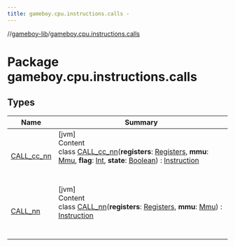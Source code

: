 ```yaml
---
title: gameboy.cpu.instructions.calls -
---
```

//[gameboy-lib](../index.md)/[gameboy.cpu.instructions.calls](index.md)



# Package gameboy.cpu.instructions.calls  


## Types  
  
|  Name|  Summary| 
|---|---|
| <a name="gameboy.cpu.instructions.calls/CALL_cc_nn///PointingToDeclaration/"></a>[CALL_cc_nn](-c-a-l-l_cc_nn/index.md)| <a name="gameboy.cpu.instructions.calls/CALL_cc_nn///PointingToDeclaration/"></a>[jvm]  <br>Content  <br>class [CALL_cc_nn](-c-a-l-l_cc_nn/index.md)(**registers**: [Registers](../gameboy.cpu/-registers/index.md), **mmu**: [Mmu](../gameboy.memory/-mmu/index.md), **flag**: [Int](https://kotlinlang.org/api/latest/jvm/stdlib/kotlin/-int/index.html), **state**: [Boolean](https://kotlinlang.org/api/latest/jvm/stdlib/kotlin/-boolean/index.html)) : [Instruction](../gameboy.cpu.instructions/-instruction/index.md)  <br><br><br>
| <a name="gameboy.cpu.instructions.calls/CALL_nn///PointingToDeclaration/"></a>[CALL_nn](-c-a-l-l_nn/index.md)| <a name="gameboy.cpu.instructions.calls/CALL_nn///PointingToDeclaration/"></a>[jvm]  <br>Content  <br>class [CALL_nn](-c-a-l-l_nn/index.md)(**registers**: [Registers](../gameboy.cpu/-registers/index.md), **mmu**: [Mmu](../gameboy.memory/-mmu/index.md)) : [Instruction](../gameboy.cpu.instructions/-instruction/index.md)  <br><br><br>

